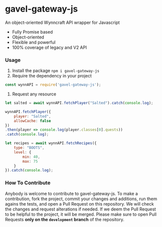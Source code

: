 # gavel-gateway-js
An object-oriented Wynncraft API wrapper for Javascript

- Fully Promise based
- Object-oriented
- Flexible and powerful
- 100% coverage of legacy and V2 API
### Usage
1. Install the package `npm i gavel-gateway-js`
1. Require the dependency in your project
```js
const wynnAPI = require('gavel-gateway-js');
```
1. Request any resource
```js
let salted = await wynnAPI.fetchPlayer("Salted").catch(console.log);

wynnAPI.fetchPlayer({
    player: "Salted",
    allowCache: false
})
.then(player => console.log(player.classes[0].quests))
.catch(console.log);

let recipes = await wynnAPI.fetchRecipes({
    type: "BOOTS",
    level: {
        min: 40,
        max: 75
    }
}).catch(console.log);
```
### How To Contribute
Anybody is welcome to contribute to gavel-gateway-js.
To make a contribution, fork the project, commit your changes and additions, run them agains the tests, and open a Pull Request on this repository.
We will check the changes and request alterations if needed. If we deem the Pull Request to be helpful to the project, it will be merged.
Please make sure to open Pull Requests **only on the `development` branch** of the repository.
